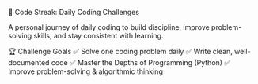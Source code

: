 🚀 Code Streak: 
Daily Coding Challenges

A personal journey of daily coding to build discipline, improve problem-solving skills, and stay consistent with learning.

🏆 Challenge Goals
✅ Solve one coding problem daily
✅ Write clean, well-documented code
✅ Master the Depths of Programming (Python)
✅ Improve problem-solving & algorithmic thinking
